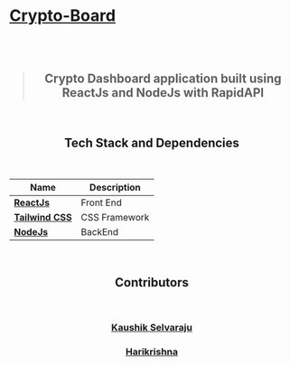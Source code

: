 # [Crypto-Board](https://crypto-dash-board.netlify.app)

<br>

<div align="center">
<br>

> ## Crypto Dashboard application built using ReactJs and NodeJs with RapidAPI

 <br>

## Tech Stack and Dependencies

<br>

| <div align ="center">Name </div>                                            | <div align = "center">Description</div> |
| --------------------------------------------------------------------------- | --------------------------------------- |
| **[ReactJs](https://reactjs.org)**                                          | Front End                               |
| **[Tailwind CSS](https://rapidapi.com/DIlyanBarbov/api/crypto-news-live/)** | CSS Framework                           |
| **[NodeJs](https://nodejs.org/)**                                           | BackEnd                                 |

<br>

## Contributors

<br>

### [**Kaushik Selvaraju**](https://github.com/Kaushikselvaraju)

### [**Harikrishna**](https://github.com/HariKrishna-28)
